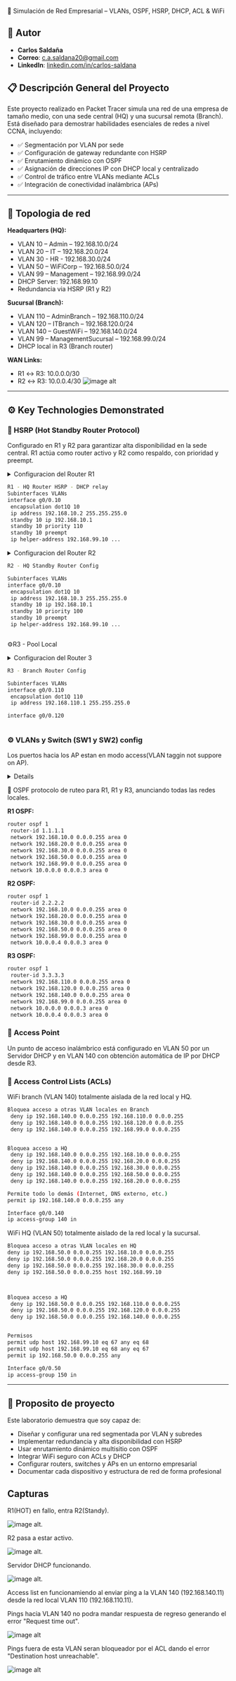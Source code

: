 🏢 Simulación de Red Empresarial – VLANs, OSPF, HSRP, DHCP, ACL & WiFi
## 👤 Autor
- **Carlos Saldaña**                                                          
- **Correo**: [c.a.saldana20@gmail.com](mailto:c.a.sadlana20@gmail.com)
- **LinkedIn**: [linkedin.com/in/carlos-saldana](www.linkedin.com/in/carlos-saldaña-candanedo-720426183)
## 📋 Descripción General del Proyecto
Este proyecto realizado en Packet Tracer simula una red de una empresa de tamaño medio, con una sede central (HQ) y una sucursal remota (Branch). Está diseñado para demostrar habilidades esenciales de redes a nivel CCNA, incluyendo:

- ✅ Segmentación por VLAN por sede
- ✅ Configuración de gateway redundante con HSRP
- ✅ Enrutamiento dinámico con OSPF
- ✅ Asignación de direcciones IP con DHCP local y centralizado
- ✅ Control de tráfico entre VLANs mediante ACLs
- ✅ Integración de conectividad inalámbrica (APs)

---

## 🧱 Topologia de red

**Headquarters (HQ):**
- VLAN 10 – Admin – 192.168.10.0/24
- VLAN 20 – IT – 192.168.20.0/24
- VLAN 30 - HR - 192.168.30.0/24
- VLAN 50 – WiFiCorp – 192.168.50.0/24
- VLAN 99 – Management – 192.168.99.0/24
- DHCP Server: 192.168.99.10
- Redundancia via HSRP (R1 y R2)

**Sucursal (Branch):**
- VLAN 110 – AdminBranch – 192.168.110.0/24
- VLAN 120 – ITBranch – 192.168.120.0/24
- VLAN 140 – GuestWiFi – 192.168.140.0/24
- VLAN 99 – ManagementSucursal – 192.168.99.0/24
- DHCP local in R3 (Branch router)

**WAN Links:**
- R1 ↔ R3: 10.0.0.0/30
- R2 ↔ R3: 10.0.0.4/30
![image alt](https://github.com/hayligg/HSRP---DHCP---AP/blob/74cb5e87f724667a03794be5ea93734946b32da0/Porject%20dhcp%20hsrp.png)
---

## ⚙️ Key Technologies Demonstrated

### 🔀 HSRP (Hot Standby Router Protocol)
Configurado en R1 y R2 para garantizar alta disponibilidad en la sede central. R1 actúa como router activo y R2 como respaldo, con prioridad y preempt.

<details> 

<summary>Configuracion del Router R1
 
```bash
R1 - HQ Router HSRP - DHCP relay
Subinterfaces VLANs
interface g0/0.10
 encapsulation dot1Q 10
 ip address 192.168.10.2 255.255.255.0
 standby 10 ip 192.168.10.1
 standby 10 priority 110
 standby 10 preempt
 ip helper-address 192.168.99.10 ...
```
 </summary>
 
```bash
R1 - HQ Router Config

Subinterfaces VLANs
interface g0/0.10
 encapsulation dot1Q 10
 ip address 192.168.10.2 255.255.255.0
 standby 10 ip 192.168.10.1
 standby 10 priority 110
 standby 10 preempt
 ip helper-address 192.168.99.10

interface g0/0.20
 encapsulation dot1Q 20
 ip address 192.168.20.2 255.255.255.0
 standby 20 ip 192.168.20.1
 standby 20 priority 110
 standby 20 preempt
 ip helper-address 192.168.99.10

interface g0/0.30
 encapsulation dot1Q 30
 ip address 192.168.30.2 255.255.255.0
 standby 300 ip 192.168.30.1
 standby 30 priority 110
 standby 30 preempt
 ip helper-address 192.168.99.10

interface g0/0.50
 encapsulation dot1Q 50
 ip address 192.168.50.2 255.255.255.0
 standby 50 ip 192.168.50.1
 standby 50 priority 110
 standby 50 preempt
 ip helper-address 192.168.99.10

interface g0/0.99
 encapsulation dot1Q 99
 ip address 192.168.99.2 255.255.255.0
 standby 99 ip 192.168.99.1
 standby 99 priority 110
 standby 99 preempt

WAN a R3
interface g0/1
 ip address 10.0.0.1 255.255.255.252
 no shutdown
```
</details>
<details> 

<summary>Configuracion del Router R2
 
```bash
R2 - HQ Standby Router Config

Subinterfaces VLANs
interface g0/0.10
 encapsulation dot1Q 10
 ip address 192.168.10.3 255.255.255.0
 standby 10 ip 192.168.10.1
 standby 10 priority 100
 standby 10 preempt
 ip helper-address 192.168.99.10 ...
```
 </summary>
 
```bash
R2 - HQ Standby Router Config

Subinterfaces VLANs
interface g0/0.10
 encapsulation dot1Q 10
 ip address 192.168.10.3 255.255.255.0
 standby 10 ip 192.168.10.1
 standby 10 priority 100
 standby 10 preempt
 ip helper-address 192.168.99.10

interface g0/0.20
 encapsulation dot1Q 20
 ip address 192.168.20.3 255.255.255.0
 standby 20 ip 192.168.20.1
 standby 20 priority 100
 standby 20 preempt
 ip helper-address 192.168.99.10

interface g0/0.30
 encapsulation dot1Q 30
 ip address 192.168.30.3 255.255.255.0
 standby 30 ip 192.168.30.1
 standby 30 priority 100
 standby 30 preempt
 ip helper-address 192.168.99.10

interface g0/0.50
 encapsulation dot1Q 50
 ip address 192.168.50.3 255.255.255.0
 standby 50 ip 192.168.50.1
 standby 50 priority 100
 standby 50 preempt
 ip helper-address 192.168.99.10

interface g0/0.99
 encapsulation dot1Q 99
 ip address 192.168.99.3 255.255.255.0
 standby 99 ip 192.168.99.1
 standby 99 priority 100
 standby 99 preempt

! WAN link to R3
interface g0/1
 ip address 10.0.0.5 255.255.255.252
 no shutdown
```
</details>

⚙️R3 - Pool Local

<details> 

<summary>Configuracion del Router 3
 
```bash
R3 - Branch Router Config

Subinterfaces VLANs
interface g0/0.110
 encapsulation dot1Q 110
 ip address 192.168.110.1 255.255.255.0

interface g0/0.120

```
</summary>

```bash
Subinterfaces VLANs
interface g0/0.110
 encapsulation dot1Q 110
 ip address 192.168.110.1 255.255.255.0

interface g0/0.120
 encapsulation dot1Q 120
 ip address 192.168.120.1 255.255.255.0

interface g0/0.140
 encapsulation dot1Q 140
 ip address 192.168.140.1 255.255.255.0

interface g0/0.99
 encapsulation dot1Q 99
 ip address 192.168.99.1 255.255.255.0

DHCP Pools
ip dhcp pool VLAN110
 network 192.168.110.0 255.255.255.0
 default-router 192.168.110.1
 dns-server 8.8.8.8

ip dhcp pool VLAN120
 network 192.168.120.0 255.255.255.0
 default-router 192.168.120.1
 dns-server 8.8.8.8

ip dhcp pool VLAN140
 network 192.168.140.0 255.255.255.0
 default-router 192.168.130.1
 dns-server 8.8.8.8

```
</details>

### ⚙️ VLANs y Switch (SW1 y SW2) config
Los puertos hacia los AP estan en modo access(VLAN taggin not suppore on AP).
<details> 
 
```bash
! HQ Switch config

! Crear VLANs
vlan 10
 name Admin
vlan 20
 name ITH
vlan 30
 name HR
vlan 50
 name WiFiHQ
vlan 99
 name ManagementHQ

! Puertos Access
interface range f0/1 - 5
 switchport mode access
 switchport access vlan 10

interface range f0/6 - 10
 switchport mode access
 switchport access vlan 20

interface range f0/11 - 15
 switchport mode access
 switchport access vlan 30

interface f0/20
 switchport mode access
 switchport access vlan 50

interface f0/24
 switchport mode access
 switchport access vlan 99

! Puerto Trunk hacia router R1
interface g0/1
 switchport mode trunk
 switchport trunk allowed vlan 10,20,30,50,99

! Puerto Trunk hacia router R2
interface g0/2
 switchport mode trunk
 switchport trunk allowed vlan 10,20,30,50,99

! Sucursal Switch Configuration

! Crear VLANs
vlan 110
 name AdminBranch
vlan 120
 name ITBRanch
vlan 140
 name GuestWiFi
vlan 99
 name Management

! Puertos Access
interface range f0/1 - 5
 switchport mode access
 switchport access vlan 110

interface range f0/6 - 10
 switchport mode access
 switchport access vlan 120

interface f0/20
 switchport mode access
 switchport access vlan 140



! Puerto Trunk hacia el router R3
interface g0/1
 switchport mode trunk
 switchport trunk allowed vlan 110,120,140

``` 
</details>
 
📡 OSPF protocolo de ruteo para R1, R1 y R3, anunciando todas las redes locales.

**R1 OSPF:**

```bash
router ospf 1
 router-id 1.1.1.1
 network 192.168.10.0 0.0.0.255 area 0
 network 192.168.20.0 0.0.0.255 area 0
 network 192.168.30.0 0.0.0.255 area 0
 network 192.168.50.0 0.0.0.255 area 0
 network 192.168.99.0 0.0.0.255 area 0
 network 10.0.0.0 0.0.0.3 area 0
``` 
**R2 OSPF:**

```bash
router ospf 1
 router-id 2.2.2.2
 network 192.168.10.0 0.0.0.255 area 0
 network 192.168.20.0 0.0.0.255 area 0
 network 192.168.30.0 0.0.0.255 area 0
 network 192.168.50.0 0.0.0.255 area 0
 network 192.168.99.0 0.0.0.255 area 0
 network 10.0.0.4 0.0.0.3 area 0

```

**R3 OSPF:**

```bash
router ospf 1
 router-id 3.3.3.3
 network 192.168.110.0 0.0.0.255 area 0
 network 192.168.120.0 0.0.0.255 area 0
 network 192.168.140.0 0.0.0.255 area 0
 network 192.168.99.0 0.0.0.255 area 0
 network 10.0.0.0 0.0.0.3 area 0
 network 10.0.0.4 0.0.0.3 area 0
```
### 📶 Access Point 
Un punto de acceso inalámbrico está configurado en VLAN 50 por un Servidor DHCP y en VLAN 140 con obtención automática de IP por DHCP desde R3.


### 🚪 Access Control Lists (ACLs)
WiFi branch (VLAN 140) totalmente aislada de la red local y HQ.

```bash
Bloquea acceso a otras VLAN locales en Branch
 deny ip 192.168.140.0 0.0.0.255 192.168.110.0 0.0.0.255
 deny ip 192.168.140.0 0.0.0.255 192.168.120.0 0.0.0.255
 deny ip 192.168.140.0 0.0.0.255 192.168.99.0 0.0.0.255


Bloquea acceso a HQ
 deny ip 192.168.140.0 0.0.0.255 192.168.10.0 0.0.0.255
 deny ip 192.168.140.0 0.0.0.255 192.168.20.0 0.0.0.255
 deny ip 192.168.140.0 0.0.0.255 192.168.30.0 0.0.0.255
 deny ip 192.168.140.0 0.0.0.255 192.168.50.0 0.0.0.255
 deny ip 192.168.140.0 0.0.0.255 192.168.20.0 0.0.0.255

Permite todo lo demás (Internet, DNS externo, etc.)
permit ip 192.168.140.0 0.0.0.255 any

Interface g0/0.140
ip access-group 140 in

```

WiFi HQ (VLAN 50) totalmente aislado de la red local y la sucursal.

```bash
Bloquea acceso a otras VLAN locales en HQ
deny ip 192.168.50.0 0.0.0.255 192.168.10.0 0.0.0.255
deny ip 192.168.50.0 0.0.0.255 192.168.20.0 0.0.0.255
deny ip 192.168.50.0 0.0.0.255 192.168.30.0 0.0.0.255
deny ip 192.168.50.0 0.0.0.255 host 192.168.99.10



Bloquea acceso a HQ
 deny ip 192.168.50.0 0.0.0.255 192.168.110.0 0.0.0.255
 deny ip 192.168.50.0 0.0.0.255 192.168.120.0 0.0.0.255
 deny ip 192.168.50.0 0.0.0.255 192.168.140.0 0.0.0.255


Permisos
permit udp host 192.168.99.10 eq 67 any eq 68
permit udp host 192.168.99.10 eq 68 any eq 67
permit ip 192.168.50.0 0.0.0.255 any 

Interface g0/0.50
ip access-group 150 in

```
---

## 🧪 Proposito de proyecto
Este laboratorio demuestra que soy capaz de:

- Diseñar y configurar una red segmentada por VLAN y subredes
- Implementar redundancia y alta disponibilidad con HSRP
- Usar enrutamiento dinámico multisitio con OSPF
- Integrar WiFi seguro con ACLs y DHCP
- Configurar routers, switches y APs en un entorno empresarial
- Documentar cada dispositivo y estructura de red de forma profesional
## Capturas
R1(HOT) en fallo, entra R2(Standy).

![image alt](https://github.com/hayligg/HSRP---DHCP---AP/blob/a89be025b5fa85ceb0756f417d78a901fb382bfa/R2%20HSRP%20pt.png).

R2 pasa a estar activo.

![image alt](https://github.com/hayligg/HSRP---DHCP---AP/blob/a89be025b5fa85ceb0756f417d78a901fb382bfa/R2%20HSRP.png).

Servidor DHCP funcionando.

![image alt](https://github.com/hayligg/HSRP---DHCP---AP/blob/a89be025b5fa85ceb0756f417d78a901fb382bfa/DHCP%20working.png).

Access list en funcionamiendo al enviar ping a la VLAN 140 (192.168.140.11) desde la red local VLAN 110 (192.168.110.11).

Pings hacia VLAN 140 no podra mandar respuesta de regreso generando el error "Request time out".

![image alt](https://github.com/hayligg/HSRP---DHCP---AP/blob/abed8cf8c4669552a8510f55bbe0b141555653af/ping%20a%20acl.png)

Pings fuera de esta VLAN seran bloqueador por el ACL dando el error "Destination host unreachable".

![image alt](https://github.com/hayligg/HSRP---DHCP---AP/blob/abed8cf8c4669552a8510f55bbe0b141555653af/ping%20desde%20acl.png)

